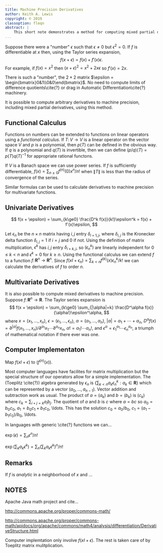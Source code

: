 ```yaml
---
title: Machine Precision Derivatives
author: Keith A. Lewis
copyright: © 2019
classoption: fleqn
abstract: |
	This short note demonstrates a method for computing mixed partial derivatives to machine precision.
...
```


Suppose there were a "number" $\epsilon$ such that $\epsilon\not=0$ but
$\epsilon^2 = 0$. If $f$ is differentiable at $x$ then, using the Taylor
series expansion,
$$
	f(x + \epsilon) = f(x) + f'(x) \epsilon.
$$
For example, if $f(x) = x^2$ then $(x + \epsilon)^2 = x^2 + 2x\epsilon$
so $f'(x) = 2x$.

There is such a "number", the $2\times 2$ matrix $\epsilon =
\begin{bmatrix}0&1\\0&0\end{bmatrix}$.  No need to compute limits of
difference quotients\cite{?} or drag in Automatic Differentiation\cite{?} machinery.

It is possible to compute arbitrary derivatives to machine precision, including
mixed partial derivatives, using this method.

## Functional Calculus

Functions on numbers can be extended to functions on linear operators
using a _functional calculus_. If $T\colon V\to V$ is a linear operator
on the vector space $V$ and $p$ is a polynomial, then $p(T)$ can be
defined in the obvious way. If $q$ is a polynomial and $q(T)$ is
invertible, then we can define $(p/q)(T) = p(T)q(T)^{-1}$ for
appropriate rational functons.

If $V$ is a Banach space we can use power series.  If $f$ is sufficiently
differentiable, $f(x) = \sum_{n\ge0} f^{(n)}(0) x^n/n!$ when $\|T\|$
is less than the radius of convergence of the series.

Similar formulas can be used to calculate derivatives to machine precision
for multivariate functions.

## Univariate Derivatives

$$
	f(x + \epsilon) = \sum_{k\ge0} \frac{D^k f(x)}{k!}\epsilon^k  = f(x) + f'(x)\epsilon,
$$

Let $\epsilon_n$ be the $n\times n$ matrix having $i,j$ entry
$\delta_{i+1,j}$, where $\delta_{i,j}$ is the Kronecker delta function
$\delta_{i,j} = 1$ if $i = j$ and 0 if not.  Using
the definition of matrix multiplication, $\epsilon^k$ has $i,j$ entry
$\delta_{i+k,j}$, so $(\epsilon_n^k)$ are linearly independent for $0\le
k < n$ and $\epsilon^k=0$ for $k\ge n$. Using the functional calculus
we can extend $f$ to a function $f\colon\mathbf{R}^n\to\mathbf{R}^n$.
Since $f(xI + \epsilon_n) = \sum_{k<n} f^{(k)}(x) \epsilon_n^k/k!$
we can calculate the derivatives of $f$ to order $n$.

## Multivariate Derivatives

It is also possible to compute mixed derivatives to machine precision.
Suppose $f\colon\mathbf{R}^n\to\mathbf{R}$. The Taylor series expansion is
$$
	f(x + \epsilon) = \sum_{k\ge0} \sum_{|\alpha|=k} \frac{D^\alpha f(x)}{\alpha!}\epsilon^\alpha,
$$
where $x = (x_1,\ldots,x_n)$,
$\epsilon = (\epsilon_1,\ldots,\epsilon_n$),
$\alpha = (\alpha_1, \ldots, \alpha_n)$,
$|\alpha| = \alpha_1 + \cdots + \alpha_n$,
$D^\alpha f(x) = \partial^{|\alpha|}f(x_1,\ldots,x_n)/\partial^{\alpha_1} x_1\cdots\partial^{\alpha_n} x_n$,
$\alpha! = \alpha_1!\cdots\alpha_n!$,
and $\epsilon^\alpha = \epsilon_1^{\alpha_1}\cdots\epsilon_n^{\alpha_n}$,
a triumph of mathematical notation if there ever was one.

## Computer Implementaton

Map $f(xI + \epsilon)$ to $(f^{(n)}(x))$.

Most computer languages have facilites for matrix multiplication
but the special structure of our operators allow for a simple
implementation. The (Toeplitz \cite{?}) algebra generated by $\epsilon_n$ is $\{\sum_{k <
n} a_k \epsilon_n^k: a_k\in\mathbf{R}\}$ which can be represented by
a vector $(a_0,\ldots,a_{n-1})$. Vector addition and subtraction work
as usual.  The product of $a = (a_k)$ and $b = (b_k)$ is $(c_k)$ where
$c_k = \sum_{i + j = k} a_i b_j$. The quotient of $a$ and $b$ is $c$
where $a = bc$ so $a_0 = b_0 c_0$, $a_1 =
b_0c_1 + b_1 c_0$, \ldots. This has the solution
$c_0 = a_0/b_0$, $c_1 = (a_1 - b_1c_0)/b_0$, \ldots.

In languages with generic \cite{?} functions we can...

$\exp(\epsilon) = \sum_n \epsilon^n/n!$

$\exp(\sum_k a_k\epsilon^k) = \sum_n (\sum_k a_k\epsilon^k)^n/n!$

## Remarks

If $f$ is _analytic_ in a neighborhood of $x$ and ...


## NOTES

Apache Java math project and cite...

http://commons.apache.org/proper/commons-math/

http://commons.apache.org/proper/commons-math/apidocs/org/apache/commons/math4/analysis/differentiation/DerivativeStructure.html

Computer implemtation only involve $f(xI + \epsilon)$. The rest is taken care of by Toeplitz matrix mulitplication.
